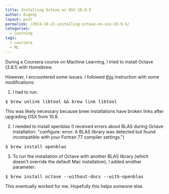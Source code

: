 ```yaml
---
title: Installing Octave on OSX 10.9.5
author: Evgeny
layout: post
permalink: /2014-10-21-installing-octave-on-osx-10-9-5/
categories:
  - Learning
tags:
  - coursera
  - ML
---
```

During a Coursera course on Machine Learning, I tried to install Octave (3.8.1) with Homebrew.

<!--more-->

However, I encountered some issues. I followed [this][1] instruction with some modifications:

1. I had to run:

<pre class="toolbar:2 nums:false lang:default decode:true">$ brew unlink libtool && brew link libtool</pre>

This was likely necessary because brew installations have broken links after upgrading OSX from 10.8.

2. I needed to install openblas (I received errors about BLAS during Octave installation: "configure: error: A BLAS library was detected but found incompatible with your Fortran 77 compiler settings.")

<pre class="toolbar:2 nums:false lang:default decode:true ">$ brew install openblas</pre>

3. To run the installation of Octave with another BLAS library (which doesn't override the default Mac installation), I added another parameter:

<pre class="toolbar:2 nums:false lang:default highlight:0 decode:true ">$ brew install octave --without-docs --with-openblas</pre>

This eventually worked for me. Hopefully this helps someone else.

 [1]: http://wiki.octave.org/Octave_for_MacOS_X#Binary_installer_for_OSX_10.9.1